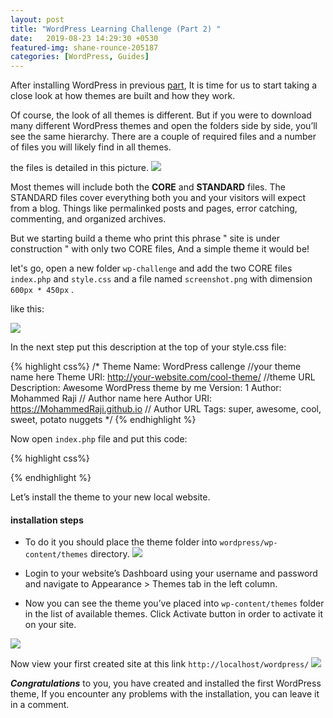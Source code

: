 ```yaml
---
layout: post
title: "WordPress Learning Challenge (Part 2) "
date:   2019-08-23 14:29:30 +0530
featured-img: shane-rounce-205187
categories: [WordPress, Guides]
---
```


After installing WordPress in previous [part](https://mohammedraji.github.io/posts/worpress-challenge-part-1), It is time for us to start taking a close look at how themes are built and how they work.

Of course, the look of all themes is different. But if you were to download many 
different WordPress themes and open the folders side by side, you’ll see the same hierarchy. There are a couple of required files and a number of files you will likely find in all themes.

the files is detailed in this picture.
![]({{site.baseurl}}/assets/img/posts/2/anatomy.png)

Most themes will include both the **CORE** and **STANDARD** files. The STANDARD
files cover everything both you and your visitors will expect from a blog. Things like
permalinked posts and pages, error catching, commenting, and organized archives.

But we starting build a theme who print this phrase " site is under construction " with only two CORE files, And a simple theme it would be!


let's go, open a new folder ```wp-challenge``` and add the two CORE files ```index.php``` and ```style.css``` and a file named ```screenshot.png``` with dimension ```600px * 450px``` .

like this:


![]({{site.baseurl}}/assets/img/posts/2/files.png)

In the next step put this description at the top of your style.css file:

{% highlight css%}
/*
Theme Name: WordPress callenge    //your theme name here
Theme URI: http://your-website.com/cool-theme/   //theme URL
Description:  Awesome WordPress theme by me
Version: 1 
Author: Mohammed Raji       // Author name here
Author URI: https://MohammedRaji.github.io  // Author URL
Tags: super, awesome, cool, sweet, potato nuggets
*/
{% endhighlight %}


Now open ```index.php``` file and put this code:

{% highlight css%}
<?php 
echo " this site is under construction";
?>
{% endhighlight %}


Let’s install the theme to your new local website.

#### installation steps

* To do it you should place the theme folder into ```wordpress/wp-content/themes``` directory. 
![]({{site.baseurl}}/assets/img/posts/2/theme-install.png)


* Login to your website’s Dashboard using your username and password and navigate to Appearance > Themes tab in the left column.

* Now you can see the theme you’ve placed into ```wp-content/themes``` folder in the list of available themes. Click Activate button in order to activate it on your site. 

![]({{site.baseurl}}/assets/img/posts/2/costomize.png)

Now view your first created site at this link ```http://localhost/wordpress/```
![]({{site.baseurl}}/assets/img/posts/2/final.png)


***Congratulations*** to you, you have created and installed the first WordPress theme, If you encounter any problems with the installation, you can leave it in a comment.




